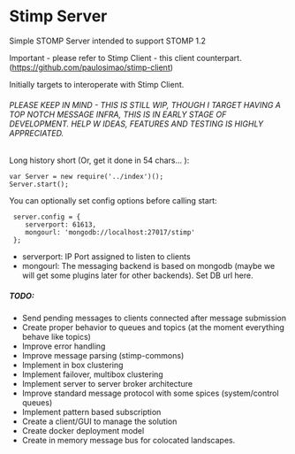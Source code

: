# Stimp Server
Simple STOMP Server intended to support STOMP 1.2

Important - please refer to Stimp Client - this client counterpart. (https://github.com/paulosimao/stimp-client)

Initially targets to interoperate with Stimp Client.

###### PLEASE KEEP IN MIND - THIS IS STILL WIP, THOUGH I TARGET HAVING A TOP  NOTCH MESSAGE INFRA, THIS IS IN EARLY STAGE OF DEVELOPMENT. HELP W IDEAS, FEATURES AND TESTING IS HIGHLY APPRECIATED.

Long history short (Or, get it done in 54 chars... ):

    var Server = new require('../index')();
    Server.start();

You can optionally set config options before calling start:

     server.config = {
        serverport: 61613,
        mongourl: 'mongodb://localhost:27017/stimp'
     };

- serverport: IP Port assigned to listen to clients
- mongourl: The messaging backend  is based on mongodb (maybe we will get some plugins later for other backends). Set DB url here.

##### TODO:
- Send pending messages to clients connected after message submission
- Create proper behavior to queues and topics (at the moment everything behave like topics)
- Improve error handling
- Improve message parsing (stimp-commons)
- Implement in box clustering
- Implement failover, multibox clustering
- Implement server to server broker architecture
- Improve standard message protocol with some spices (system/control queues)
- Implement pattern based subscription
- Create a client/GUI to manage the solution
- Create docker deployment model
- Create in memory message bus for colocated landscapes.


